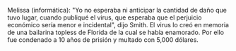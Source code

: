 Melissa (informática): "Yo no esperaba ni anticipar la cantidad de daño que tuvo lugar, cuando publiqué el virus, que esperaba que el perjuicio económico sería menor e incidental", dijo Smith. El virus lo creó en memoria de una bailarina topless de Florida de la cual se había enamorado. Por ello fue condenado a 10 años de prisión y multado con 5,000 dólares.
